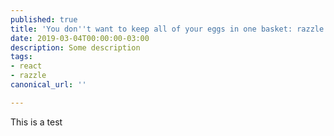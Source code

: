 ```yaml
---
published: true
title: 'You don''t want to keep all of your eggs in one basket: razzle plugin (II)'
date: 2019-03-04T00:00:00-03:00
description: Some description
tags:
- react
- razzle
canonical_url: ''

---
```

This is a test